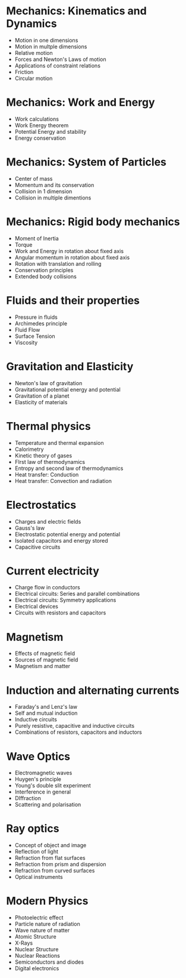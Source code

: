 # Mechanics: Kinematics and Dynamics
- Motion in one dimensions
- Motion in multple dimensions
- Relative motion
- Forces and Newton's Laws of motion
- Applications of constraint relations
- Friction
- Circular motion

# Mechanics: Work and Energy
- Work calculations
- Work Energy theorem
- Potential Energy and stability
- Energy conservation

# Mechanics: System of Particles
- Center of mass
- Momentum and its conservation
- Collision in 1 dimension
- Collision in multiple dimentions

# Mechanics: Rigid body mechanics
- Moment of Inertia
- Torque
- Work and Energy in rotation about fixed axis
- Angular momentum in rotation about fixed axis
- Rotation with translation and rolling
- Conservation principles
- Extended body collisions

# Fluids and their properties
- Pressure in fluids
- Archimedes principle
- Fluid Flow
- Surface Tension
- Viscosity

# Gravitation and Elasticity
- Newton's law of gravitation
- Gravitational potential energy and potential
- Gravitation of a planet
- Elasticity of materials

# Thermal physics
- Temperature and thermal expansion
- Calorimetry
- Kinetic theory of gases
- FIrst law of thermodynamics
- Entropy and second law of thermodynamics
- Heat transfer: Conduction
- Heat transfer: Convection and radiation

# Electrostatics
- Charges and electric fields
- Gauss's law
- Electrostatic potential energy and potential
- Isolated capacitors and energy stored
- Capacitive circuits

# Current electricity
- Charge flow in conductors
- Electrical circuits: Series and parallel combinations
- Electrical circuits: Symmetry applications
- Electrical devices
- Circuits with resistors and capacitors

# Magnetism
- Effects of magnetic field
- Sources of magnetic field
- Magnetism and matter

# Induction and alternating currents
- Faraday's and Lenz's law
- Self and mutual induction
- Inductive circuits
- Purely resistive, capacitive and inductive circuits
- Combinations of resistors, capacitors and inductors

# Wave Optics
- Electromagnetic waves
- Huygen's principle
- Young's double slit experiment
- Interference in general
- DIffraction
- Scattering and polarisation

# Ray optics
- Concept of object and image
- Reflection of light
- Refraction from flat surfaces
- Refraction from prism and dispersion
- Refraction from curved surfaces
- Optical instruments

# Modern Physics
- Photoelectric effect
- Particle nature of radiation
- Wave nature of matter
- Atomic Structure
- X-Rays
- Nuclear Structure
- Nuclear Reactions
- Semiconductors and diodes
- Digital electronics